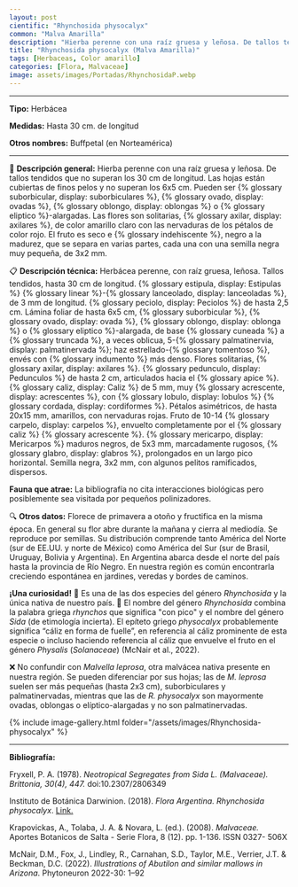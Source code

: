 ```yaml
---
layout: post
cientific: "Rhynchosida physocalyx"
common: "Malva Amarilla"
description: "Hierba perenne con una raíz gruesa y leñosa. De tallos tendidos que no superan los 30 cm de longitud. Las hojas están cubiertas de finos pelos y no superan los 6x5 cm. Pueden ser suborbiculares, ovadas, oblongas o eliptico-alargadas. Las flores son solitarias, axilares, de color amarillo claro con las nervaduras de los pétalos de color rojo. El fruto es seco e indehiscente, negro a la madurez, que se separa en varias partes, cada una con una semilla negra muy pequeña, de 3x2 mm."
title: "Rhynchosida physocalyx (Malva Amarilla)"
tags: [Herbaceas, Color amarillo]
categories: [Flora, Malvaceae]
image: assets/images/Portadas/RhynchosidaP.webp
---
```


***

**Tipo:** Herbácea

**Medidas:** Hasta 30 cm. de longitud

**Otros nombres:** Buffpetal (en Norteamérica)

***

🌱 **Descripción general:** Hierba perenne con una raíz gruesa y leñosa. De tallos tendidos que no superan los 30 cm de longitud. Las hojas están cubiertas de finos pelos y no superan los 6x5 cm. Pueden ser {% glossary suborbicular, display: suborbiculares %}, {% glossary ovado, display: ovadas %}, {% glossary oblongo, display: oblongas %} o {% glossary eliptico %}-alargadas. Las flores son solitarias, {% glossary axilar, display: axilares %}, de color amarillo claro con las nervaduras de los pétalos de color rojo. El fruto es seco e {% glossary indehiscente %}, negro a la madurez, que se separa en varias partes, cada una con una semilla negra muy pequeña, de 3x2 mm.

📋 **Descripción técnica:** Herbácea perenne, con raíz gruesa, leñosa. Tallos tendidos, hasta 30 cm de longitud. {% glossary estipula, display: Estipulas %} {% glossary linear %}-{% glossary lanceolado, display: lanceoladas %}, de 3 mm de longitud. {% glossary peciolo, display: Peciolos %} de hasta 2,5 cm. Lámina foliar de hasta 6x5 cm, {% glossary suborbicular %}, {% glossary ovado, display: ovada %}, {% glossary oblongo, display: oblonga %} o {% glossary eliptico %}-alargada, de base {% glossary cuneada %} a {% glossary truncada %}, a veces oblicua, 5-{% glossary palmatinervia, display: palmatinervada %}; haz estrellado-{% glossary tomentoso %}, envés con {% glossary indumento %} más denso. Flores solitarias, {% glossary axilar, display: axilares %}. {% glossary pedunculo, display: Pedunculos %} de hasta 2 cm, articulados hacia el {% glossary apice %}. {% glossary caliz, display: Caliz %} de 5 mm, muy {% glossary acrescente, display: acrescentes %}, con {% glossary lobulo, display: lobulos %} {% glossary cordada, display: cordiformes %}. Pétalos asimétricos, de hasta 20x15 mm, amarillos, con nervaduras rojas. Fruto de 10-14 {% glossary carpelo, display: carpelos %}, envuelto completamente por el {% glossary caliz %} {% glossary acrescente %}. {% glossary mericarpo, display: Mericarpos %} maduros negros, de 5x3 mm, marcadamente rugosos, {% glossary glabro, display: glabros %}, prolongados en un largo pico horizontal. Semilla negra, 3x2 mm, con algunos pelitos ramificados, dispersos.

**Fauna que atrae:** La bibliografía no cita interacciones biológicas pero posiblemente sea visitada por pequeños polinizadores.

🔍 **Otros datos:** Florece de primavera a otoño y fructifica en la misma época. En general su flor abre durante la mañana y cierra al mediodía. Se reproduce por semillas. Su distribución comprende tanto América del Norte (sur de EE.UU. y norte de México) como América del Sur (sur de Brasil, Uruguay, Bolivia y Argentina). En Argentina abarca desde el norte del país hasta la provincia de Río Negro. En nuestra región es común encontrarla creciendo espontánea en jardines, veredas y bordes de caminos. 

**¡Una curiosidad!** 👀 Es una de las dos especies del género *Rhynchosida* y la única nativa de nuestro país.
👀 El nombre del género *Rhynchosida* combina la palabra griega *rhynchos* que significa "con pico" y el nombre del género *Sida* (de etimología incierta). El epíteto griego *physocalyx* probablemente significa “cáliz en forma de fuelle”, en referencia al cáliz prominente de esta especie o incluso haciendo referencia al cáliz que envuelve el fruto en el género *Physalis* (*Solanaceae*) (McNair et al., 2022).

❌ No confundir con *Malvella leprosa*, otra malvácea nativa presente en nuestra región. Se pueden diferenciar por sus hojas; las de *M. leprosa* suelen ser más pequeñas (hasta 2x3 cm), suborbiculares y palmatinervadas, mientras que las de *R. physocalyx* son mayormente ovadas, oblongas o elíptico-alargadas y no son palmatinervadas.

 {% include image-gallery.html folder="/assets/images/Rhynchosida-physocalyx" %}

***

**Bibliografía:**

Fryxell, P. A. (1978). *Neotropical Segregates from Sida L. (Malvaceae). Brittonia, 30(4), 447.* doi:10.2307/2806349

Instituto de Botánica Darwinion. (2018). *Flora Argentina. Rhynchosida physocalyx*. [Link.](https://buscador.floraargentina.edu.ar/species/details/15566)

Krapovickas, A., Tolaba, J. A. & Novara, L. (ed.). (2008). *Malvaceae.* Aportes Botanicos de Salta - Serie Flora, 8 (12). pp. 1-136. ISSN 0327- 506X

McNair, D.M., Fox, J., Lindley, R., Carnahan, S.D., Taylor, M.E., Verrier, J.T. & Beckman, D.C. (2022). *Illustrations of Abutilon and similar mallows in Arizona*. Phytoneuron 2022-30: 1–92
